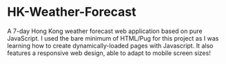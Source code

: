 # HK-Weather-Forecast
A 7-day Hong Kong weather forecast web application based on pure JavaScript. I used the bare minimum of HTML/Pug for this project as I was learning how to create dynamically-loaded pages with Javascript. It also features a responsive web design, able to adapt to mobile screen sizes!
